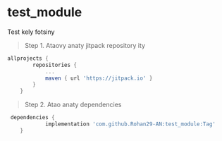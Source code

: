 # test_module

Test kely fotsiny

> Step 1. Ataovy anaty jitpack repository ity 
```gradle
allprojects {
		repositories {
			...
			maven { url 'https://jitpack.io' }
		}
	}

```
  
 > Step 2. Atao anaty dependencies
 
```gradle
 dependencies {
	        implementation 'com.github.Rohan29-AN:test_module:Tag'
	}
````
